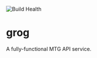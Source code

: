 ![Build Health](https://github.com/mpaauw/grog/actions/workflows/build-and-test.yml/badge.svg)

# grog

A fully-functional MTG API service.
